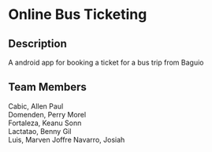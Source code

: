 # Online Bus Ticketing

## Description
A android app for booking a ticket for a bus trip from Baguio

## Team Members
Cabic, Allen Paul  
Domenden, Perry Morel  
Fortaleza, Keanu Sonn  
Lactatao, Benny Gil  
Luis, Marven Joffre
Navarro, Josiah


